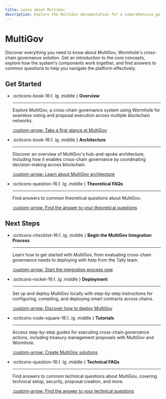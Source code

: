 ```yaml
---
title: Learn about MultiGov
description: Explore the MultiGov documentation for a comprehensive guide covering architecture, deployment, upgrading, integration, and FAQs.
---
```


# MultiGov

Discover everything you need to know about MultiGov, Wormhole's cross-chain governance solution. Get an introduction to the core concepts, explore how the system's components work together, and find answers to common questions to help you navigate the platform effectively.

## Get Started

<div class="grid cards" markdown>

-   :octicons-book-16:{ .lg .middle } **Overview**

    ---

    Explore MultiGov, a cross-chain governance system using Wormhole for seamless voting and proposal execution across multiple blockchain networks.

    [:custom-arrow: Take a first glance at MultiGov](/docs/learn/governance/overview/)

-   :octicons-book-16:{ .lg .middle } **Architecture**

    ---

    Discover an overview of MultiGov's hub-and-spoke architecture, including how it enables cross-chain governance by coordinating decision-making across blockchain.

    [:custom-arrow: Learn about MultiGov architecture](/docs/learn/governance/architecture/)

-   :octicons-question-16:{ .lg .middle } **Theoretical FAQs**

    ---

    Find answers to common theoretical questions about MultiGov.

    [:custom-arrow: Find the answer to your theoretical questions](/docs/learn/governance/faq/)  

</div>

## Next Steps

<div class="grid cards" markdown>

-   :octicons-checklist-16:{ .lg .middle } **Begin the MultiGov Integration Process**

    ---

    Learn how to get started with MultiGov, from evaluating cross-chain governance needs to deploying with help from the Tally team.

    [:custom-arrow: Start the integration process now](/docs/build/contract-integrations/multigov/)

-   :octicons-rocket-16:{ .lg .middle } **Deployment**

    ---

    Set up and deploy MultiGov locally with step-by-step instructions for configuring, compiling, and deploying smart contracts across chains.

    [:custom-arrow: Discover how to deploy MultiGov](/docs/build/contract-integrations/multigov/deployment/)

-   :octicons-code-square-16:{ .lg .middle } **Tutorials**

    ---

    Access step-by-step guides for executing cross-chain governance actions, including treasury management proposals with MultiGov and Wormhole.

    [:custom-arrow: Create MultiGov solutions](/docs/tutorials/by-product/multigov/)

-   :octicons-question-16:{ .lg .middle } **Technical FAQs**

    ---

    Find answers to common technical questions about MultiGov, covering technical setup, security, proposal creation, and more.

    [:custom-arrow: Find the answer to your technical questions](/docs/build/contract-integrations/multigov/faq/)

</div>
